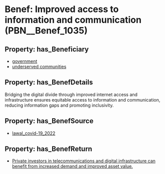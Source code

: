 # Benef: __Improved access to information and communication__ (PBN__Benef_1035)

## Property: has_Beneficiary

* [government](../Stakeholder/PBN__Stakeholder_73)
* [underserved communities](../Stakeholder/PBN__Stakeholder_411)

## Property: has_BenefDetails

Bridging the digital divide through improved internet access and infrastructure ensures equitable access to information and communication, reducing information gaps and promoting inclusivity.

## Property: has_BenefSource

* [lawal_covid-19_2022](../Article/PBN__Article_215)

## Property: has_BenefReturn

* [Private investors in telecommunications and digital infrastructure can benefit from increased demand and improved asset value.](../BenefReturn/PBN__BenefReturn_1156)

